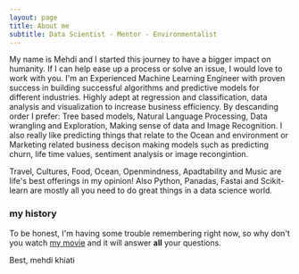 ```yaml
---
layout: page
title: About me
subtitle: Data Scientist - Mentor - Environmentalist
---
```


My name is Mehdi and I started this journey to have a bigger impact on humanity. If I can help ease up a process or solve an issue, I would love to work with you. 
I'm an Experienced Machine Learning Engineer with proven success in building successful algorithms and predictive models for different industries. Highly adept at regression and classification, data analysis and visualization to increase business efficiency. By descanding order I prefer: Tree based models, Natural Language Processing, Data wrangling and Exploration, Making sense of data and Image Recognition. I also really like predicting things that relate to the Ocean and environment or Marketing related business decison making models such as predicting churn, life time values, sentiment analysis or image recongintion.

Travel, Cultures, Food, Ocean, Openmindness, Apadtability and Music are life's best offerings in my opinion! Also Python, Panadas, Fastai and Scikit-learn are mostly all you need to do great things in a data science world.
### my history

To be honest, I'm having some trouble remembering right now, so why don't you watch [my movie](http://https://www.instagram.com/p/Bnj5FuDA-YE/) and it will answer **all** your questions.

Best,
mehdi khiati


